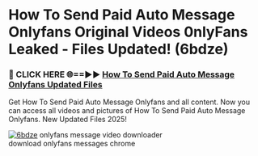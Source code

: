 # How To Send Paid Auto Message Onlyfans Original Videos 0nlyFans Leaked - Files Updated! (6bdze)

<h3>🔴 CLICK HERE 🌐==►► <a href="https://tinyurl.com/2jnfzry5" rel="nofollow">How To Send Paid Auto Message Onlyfans Updated Files</a></h3>

Get How To Send Paid Auto Message Onlyfans and all content. Now you can access all videos and pictures of How To Send Paid Auto Message Onlyfans. New Updated Files 2025!

[![6bdze](https://i.imgur.com/GyGTBgg.gif)](https://tinyurl.com/2jnfzry5)
onlyfans message video downloader<br>
download onlyfans messages chrome